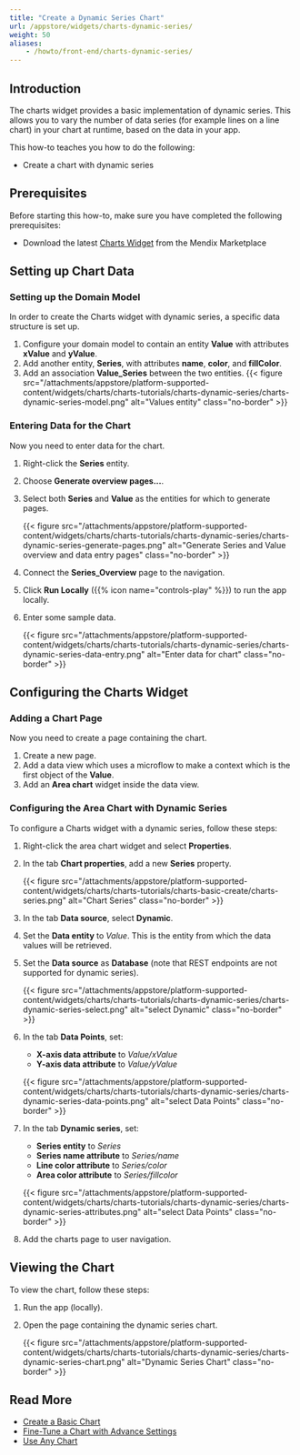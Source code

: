 ```yaml
---
title: "Create a Dynamic Series Chart"
url: /appstore/widgets/charts-dynamic-series/
weight: 50
aliases:
    - /howto/front-end/charts-dynamic-series/
---
```


## Introduction

The charts widget provides a basic implementation of dynamic series. This allows you to vary the number of data series (for example lines on a line chart) in your chart at runtime, based on the data in your app.

This how-to teaches you how to do the following:

* Create a chart with dynamic series

## Prerequisites

Before starting this how-to, make sure you have completed the following prerequisites:

* Download the latest [Charts Widget](/appstore/widgets/charts/) from the Mendix Marketplace

## Setting up Chart Data

### Setting up the Domain Model

In order to create the Charts widget with dynamic series, a specific data structure is set up.

1. Configure your domain model to contain an entity **Value** with attributes **xValue** and **yValue**.
1. Add another entity, **Series**, with attributes **name**, **color**, and **fillColor**.
1. Add an association **Value_Series** between the two entities.
    {{< figure src="/attachments/appstore/platform-supported-content/widgets/charts/charts-tutorials/charts-dynamic-series/charts-dynamic-series-model.png" alt="Values entity" class="no-border" >}}

### Entering Data for the Chart

Now you need to enter data for the chart.

1. Right-click the **Series** entity.
2. Choose **Generate overview pages...**.
3. Select both **Series** and **Value** as the entities for which to generate pages.

    {{< figure src="/attachments/appstore/platform-supported-content/widgets/charts/charts-tutorials/charts-dynamic-series/charts-dynamic-series-generate-pages.png" alt="Generate Series and Value overview and data entry pages" class="no-border" >}}

4. Connect the **Series_Overview** page to the navigation.
5. Click **Run Locally** ({{% icon name="controls-play" %}}) to run the app locally.
6. Enter some sample data.

    {{< figure src="/attachments/appstore/platform-supported-content/widgets/charts/charts-tutorials/charts-dynamic-series/charts-dynamic-series-data-entry.png" alt="Enter data for chart" class="no-border" >}}

## Configuring the Charts Widget

### Adding a Chart Page

Now you need to create a page containing the chart.

1. Create a new page.
2. Add a data view which uses a microflow to make a context which is the first object of the **Value**.
3. Add an **Area chart** widget inside the data view.

### Configuring the Area Chart with Dynamic Series

To configure a Charts widget with a dynamic series, follow these steps:

1. Right-click the area chart widget and select **Properties**.
1. In the tab **Chart properties**, add a new **Series** property.

    {{< figure src="/attachments/appstore/platform-supported-content/widgets/charts/charts-tutorials/charts-basic-create/charts-series.png" alt="Chart Series" class="no-border" >}}

1. In the tab **Data source**, select **Dynamic**.
1. Set the **Data entity** to *Value*. This is the entity from which the data values will be retrieved.
1. Set the **Data source** as **Database** (note that REST endpoints are not supported for dynamic series).

    {{< figure src="/attachments/appstore/platform-supported-content/widgets/charts/charts-tutorials/charts-dynamic-series/charts-dynamic-series-select.png" alt="select Dynamic" class="no-border" >}}

1. In the tab **Data Points**, set:

    * **X-axis data attribute** to *Value/xValue*
    * **Y-axis data attribute** to *Value/yValue*

    {{< figure src="/attachments/appstore/platform-supported-content/widgets/charts/charts-tutorials/charts-dynamic-series/charts-dynamic-series-data-points.png" alt="select Data Points" class="no-border" >}}

1. In the tab **Dynamic series**, set: 

    * **Series entity** to *Series*
    * **Series name attribute** to *Series/name*
    * **Line color attribute** to *Series/color*
    * **Area color attribute** to *Series/fillcolor*

    {{< figure src="/attachments/appstore/platform-supported-content/widgets/charts/charts-tutorials/charts-dynamic-series/charts-dynamic-series-attributes.png" alt="select Data Points" class="no-border" >}}

1. Add the charts page to user navigation.

## Viewing the Chart

To view the chart, follow these steps:

1. Run the app (locally).
1. Open the page containing the dynamic series chart.

    {{< figure src="/attachments/appstore/platform-supported-content/widgets/charts/charts-tutorials/charts-dynamic-series/charts-dynamic-series-chart.png" alt="Dynamic Series Chart" class="no-border" >}}

## Read More

* [Create a Basic Chart](/appstore/widgets/charts-basic-create/)
* [Fine-Tune a Chart with Advance Settings](/appstore/widgets/chart-advanced-tuning/)
* [Use Any Chart](/appstore/widgets/charts-any-usage/)
